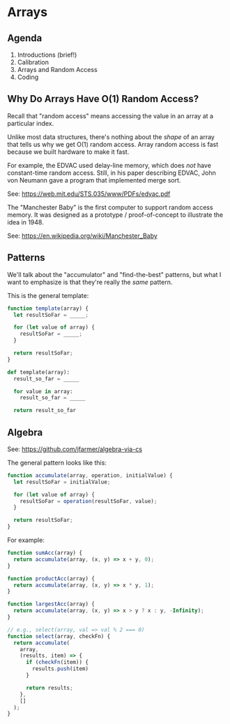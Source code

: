 # Arrays

## Agenda

1. Introductions (brief!)
2. Calibration
3. Arrays and Random Access
4. Coding

## Why Do Arrays Have O(1) Random Access?

Recall that "random access" means accessing the value in an array at a particular index.

Unlike most data structures, there's nothing about the *shape* of an array that tells us why we get O(1) random access. Array random access is fast because we built hardware to make it fast.

For example, the EDVAC used delay-line memory, which does *not* have constant-time random access. Still, in his paper describing EDVAC, John von Neumann gave a program that implemented merge sort.

See: <https://web.mit.edu/STS.035/www/PDFs/edvac.pdf>

The "Manchester Baby" is the first computer to support random access memory. It was designed as a prototype / proof-of-concept to illustrate the idea in 1948.

See: <https://en.wikipedia.org/wiki/Manchester_Baby>

## Patterns

We'll talk about the "accumulator" and "find-the-best" patterns, but what I want to emphasize is that they're really the *same* pattern.

This is the general template:

```js
function template(array) {
  let resultSoFar = _____;

  for (let value of array) {
    resultSoFar = _____;
  }

  return resultSoFar;
}
```

```python
def template(array):
  result_so_far = _____

  for value in array:
    result_so_far = _____

  return result_so_far
```

## Algebra

See: <https://github.com/jfarmer/algebra-via-cs>

The general pattern looks like this:

```js
function accumulate(array, operation, initialValue) {
  let resultSoFar = initialValue;

  for (let value of array) {
    resultSoFar = operation(resultSoFar, value);
  }

  return resultSoFar;
}
```

For example:

```js
function sumAcc(array) {
  return accumulate(array, (x, y) => x + y, 0);
}

function productAcc(array) {
  return accumulate(array, (x, y) => x * y, 1);
}

function largestAcc(array) {
  return accumulate(array, (x, y) => x > y ? x : y, -Infinity);
}

// e.g., select(array, val => val % 2 === 0)
function select(array, checkFn) {
  return accumulate(
    array,
    (results, item) => {
      if (checkFn(item)) {
        results.push(item)
      }

      return results;
    },
    []
  );
}
```

